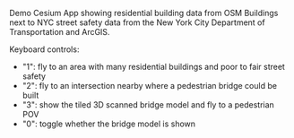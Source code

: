 Demo Cesium App showing residential building data from OSM Buildings next to NYC street safety data from the New York City Department of Transportation and ArcGIS.

Keyboard controls:

- "1": fly to an area with many residential buildings and poor to fair street safety
- "2": fly to an intersection nearby where a pedestrian bridge could be built
- "3": show the tiled 3D scanned bridge model and fly to a pedestrian POV
- "0": toggle whether the bridge model is shown
